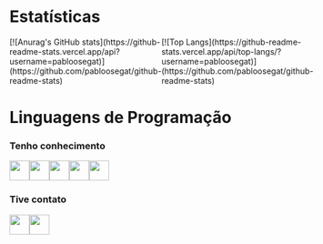 # Estatísticas
<div style="display: flex; flex-wrap: nowrap;">
    <div>[![Anurag's GitHub stats](https://github-readme-stats.vercel.app/api?username=pabloosegat)](https://github.com/pabloosegat/github-readme-stats)</div>
    <div>[![Top Langs](https://github-readme-stats.vercel.app/api/top-langs/?username=pabloosegat)](https://github.com/pabloosegat/github-readme-stats)</div>
</div>

# Linguagens de Programação
### Tenho conhecimento
<img src="https://cdn.jsdelivr.net/gh/devicons/devicon/icons/python/python-original-wordmark.svg" width=35 height=35 /><img src="https://cdn.jsdelivr.net/gh/devicons/devicon/icons/flask/flask-original-wordmark.svg" width=35; height=35 /><img src="https://cdn.jsdelivr.net/gh/devicons/devicon/icons/html5/html5-original-wordmark.svg" width=35 height=35 /><img src="https://cdn.jsdelivr.net/gh/devicons/devicon/icons/css3/css3-original-wordmark.svg" width=35 height=35 /><img src="https://cdn.jsdelivr.net/gh/devicons/devicon/icons/mysql/mysql-original-wordmark.svg" width=35 height=35 />

### Tive contato
<img src="https://cdn.jsdelivr.net/gh/devicons/devicon/icons/java/java-original-wordmark.svg" width=35 height=35 /><img src="https://cdn.jsdelivr.net/gh/devicons/devicon/icons/javascript/javascript-original.svg" width=35 height=35 />
